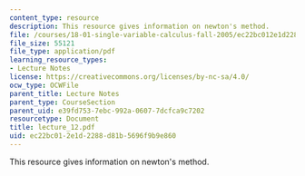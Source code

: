 ```yaml
---
content_type: resource
description: This resource gives information on newton's method.
file: /courses/18-01-single-variable-calculus-fall-2005/ec22bc012e1d2288d81b5696f9b9e860_lecture_12.pdf
file_size: 55121
file_type: application/pdf
learning_resource_types:
- Lecture Notes
license: https://creativecommons.org/licenses/by-nc-sa/4.0/
ocw_type: OCWFile
parent_title: Lecture Notes
parent_type: CourseSection
parent_uid: e39fd753-7ebc-992a-0607-7dcfca9c7202
resourcetype: Document
title: lecture_12.pdf
uid: ec22bc01-2e1d-2288-d81b-5696f9b9e860
---
```

This resource gives information on newton's method.